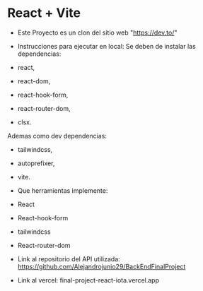 # React + Vite

- Este Proyecto es un clon del sitio web "https://dev.to/"

- Instrucciones para ejecutar en local:
  Se deben de instalar las dependencias:
- react,
- react-dom,
- react-hook-form,
- react-router-dom,
- clsx.

Ademas como dev dependencias:

- tailwindcss,
- autoprefixer,
- vite.

- Que herramientas implemente:
- React
- React-hook-form
- tailwindcss
- React-router-dom

- Link al repositorio del API utilizada:
  https://github.com/Alejandrojunio29/BackEndFinalProject
- Link al vercel:
  final-project-react-iota.vercel.app
